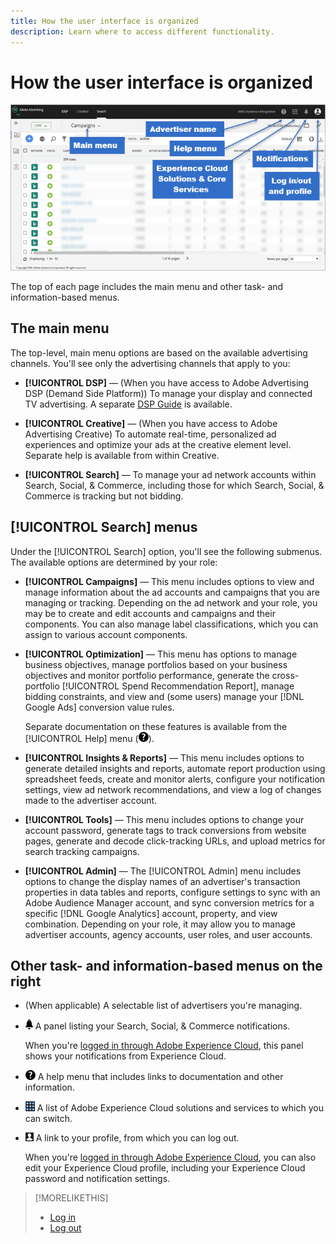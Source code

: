 ```yaml
---
title: How the user interface is organized
description: Learn where to access different functionality.
---
```

# How the user interface is organized

![User interface](/help/search-social-commerce/assets/ui.png "User interface")

The top of each page includes the main menu and other task- and information-based menus.

## The main menu

The top-level, main menu options are based on the available advertising channels. You'll see only the advertising channels that apply to you:

* **[!UICONTROL DSP]** &mdash; (When you have access to Adobe Advertising DSP (Demand Side Platform)) To manage your display and connected TV advertising. A separate [DSP Guide](https://experienceleague.adobe.com/docs/advertising/dsp/home.html) is available.

* **[!UICONTROL Creative]** &mdash; (When you have access to Adobe Advertising Creative) To automate real-time, personalized ad experiences and optimize your ads at the creative element level. Separate help is available from within Creative.

* **[!UICONTROL Search]** &mdash; To manage your ad network accounts within Search, Social, & Commerce, including those for which Search, Social, & Commerce is tracking but not bidding.

## [!UICONTROL Search] menus

Under the [!UICONTROL Search] option, you'll see the following submenus. The available options are determined by your role:

* **[!UICONTROL Campaigns]** &mdash; This menu includes options to view and manage information about the ad accounts and campaigns that you are managing or tracking. Depending on the ad network and your role, you may be to create and edit accounts and campaigns and their components. You can also manage label classifications, which you can assign to various account components.

* **[!UICONTROL Optimization]** &mdash; This menu has options to manage business objectives, manage portfolios based on your business objectives and monitor portfolio performance, generate the cross-portfolio [!UICONTROL Spend Recommendation Report], manage bidding constraints, and view and (some users) manage your [!DNL Google Ads] conversion value rules.

  Separate documentation on these features is available from the [!UICONTROL Help] menu (![Help menu](/help/search-social-commerce/assets/help-main-menu.png "Help menu")).

* **[!UICONTROL Insights & Reports]** &mdash; This menu includes options to generate detailed insights and reports, automate report production using spreadsheet feeds, create and monitor alerts, configure your notification settings, view ad network recommendations, and view a log of changes made to the advertiser account.

* **[!UICONTROL Tools]** &mdash; This menu includes options to change your account password, generate tags to track conversions from website pages, generate and decode click-tracking URLs, and upload metrics for search tracking campaigns.

* **[!UICONTROL Admin]** &mdash; The [!UICONTROL Admin] menu includes options to change the display names of an advertiser's transaction properties in data tables and reports, configure settings to sync with an Adobe Audience Manager account, and sync conversion metrics for a specific [!DNL Google Analytics] account, property, and view combination. Depending on your role, it may allow you to manage advertiser accounts, agency accounts, user roles, and user accounts.

## Other task- and information-based menus on the right

* (When applicable) A selectable list of advertisers you're managing.

* ![Alert notifications](/help/search-social-commerce/assets/notifications-panel.png "Alert Notifications") A panel listing your Search, Social, & Commerce notifications.

  When you're [logged in through Adobe Experience Cloud](log-in.md), this panel shows your notifications from Experience Cloud.

* ![Help menu](/help/search-social-commerce/assets/help-main-menu.png "Help menu") A help menu that includes links to documentation and other information.

* ![Solution switcher](/help/search-social-commerce/assets/menu-icon.png "Solution switcher") A list of Adobe Experience Cloud solutions and services to which you can switch.

* ![User profile](/help/search-social-commerce/assets/user-profile.png "User profile") A link to your profile, from which you can log out.

  When you're [logged in through Adobe Experience Cloud](log-in.md), you can also edit your Experience Cloud profile, including your Experience Cloud password and notification settings.

>[!MORELIKETHIS]
>
>* [Log in](log-in.md)
>* [Log out](log-out.md)

